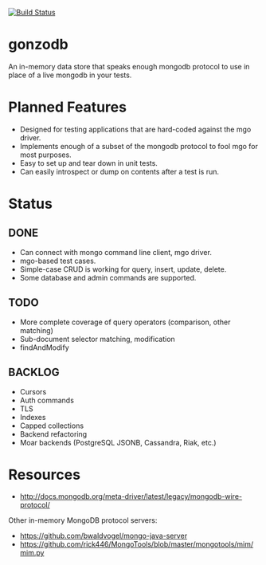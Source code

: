 [![Build Status](https://travis-ci.org/cmars/gonzodb.svg?branch=master)](https://travis-ci.org/cmars/gonzodb)

gonzodb
=======
An in-memory data store that speaks enough mongodb protocol to use in place of a live mongodb in your tests.

Planned Features
================
* Designed for testing applications that are hard-coded against the mgo driver.
* Implements enough of a subset of the mongodb protocol to fool mgo for most purposes.
* Easy to set up and tear down in unit tests.
* Can easily introspect or dump on contents after a test is run.

Status
======

DONE
----
* Can connect with mongo command line client, mgo driver.
* mgo-based test cases.
* Simple-case CRUD is working for query, insert, update, delete.
* Some database and admin commands are supported.

TODO
----
* More complete coverage of query operators (comparison, other matching)
* Sub-document selector matching, modification
* findAndModify

BACKLOG
-------
* Cursors
* Auth commands
* TLS
* Indexes
* Capped collections
* Backend refactoring
* Moar backends (PostgreSQL JSONB, Cassandra, Riak, etc.)

Resources
=========
* http://docs.mongodb.org/meta-driver/latest/legacy/mongodb-wire-protocol/

Other in-memory MongoDB protocol servers:
* https://github.com/bwaldvogel/mongo-java-server
* https://github.com/rick446/MongoTools/blob/master/mongotools/mim/mim.py
